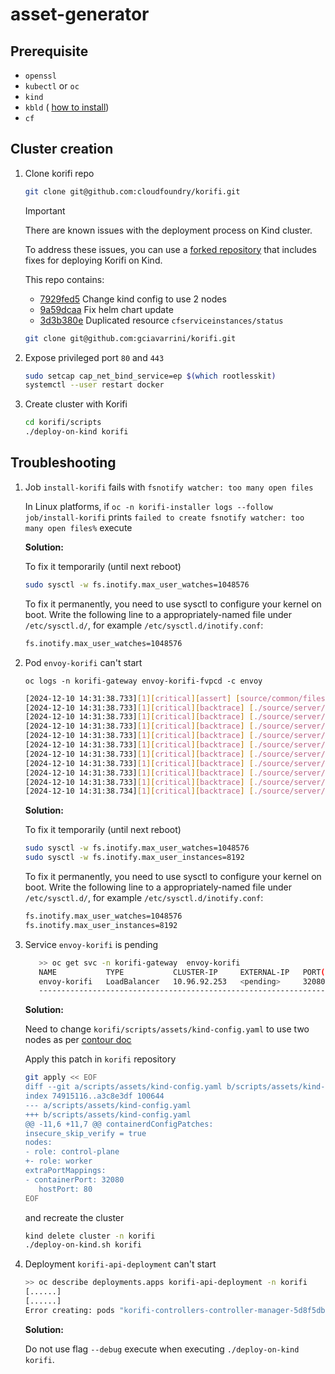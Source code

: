 # asset-generator
## Prerequisite 
* `openssl`
* `kubectl` or `oc`
* `kind`
* `kbld` ( [how to install](https://carvel.dev/kbld/docs/v0.44.x/install/))
* `cf`

## Cluster creation 

1. Clone korifi repo 

   ```bash
   git clone git@github.com:cloudfoundry/korifi.git
   ```

   > [!IMPORTANT]
   > There are known issues with the deployment process on Kind cluster.

   To address these issues, you can use a [forked repository](https://github.com/gciavarrini/korifi/tree/fix-deploy-on-kind)
   that includes fixes for deploying Korifi on Kind. 
   
   This repo contains: 
   * [7929fed5](https://github.com/cloudfoundry/korifi/commit/7929fed5bae427f21eb26f72bbbf78a56cd4c970) Change kind config to use 2 nodes
   * [9a59dcaa](https://github.com/cloudfoundry/korifi/commit/9a59dcaa05dca62317d990b834e3642a9644d79c) Fix helm chart update
   * [3d3b380e](https://github.com/cloudfoundry/korifi/commit/3d3b380ee3a8f9b575c6a9d9158da0194014fe6f) Duplicated resource `cfserviceinstances/status`

   ```bash
   git clone git@github.com:gciavarrini/korifi.git
   ```

2. Expose privileged port `80` and `443`

   ```bash
   sudo setcap cap_net_bind_service=ep $(which rootlesskit)
   systemctl --user restart docker
   ```

3. Create cluster with Korifi

   ```bash
   cd korifi/scripts
   ./deploy-on-kind korifi
   ```
## Troubleshooting
   1. Job `install-korifi` fails with `fsnotify watcher: too many open files`

      In Linux platforms, if `oc -n korifi-installer logs --follow job/install-korifi`
      prints `failed to create fsnotify watcher: too many open files%` execute

      **Solution:**

       To fix it temporarily (until next reboot)
      
      ```bash
      sudo sysctl -w fs.inotify.max_user_watches=1048576
      ```
      
      To fix it permanently, you need to use sysctl to configure your kernel on boot.
      Write the following line to a appropriately-named file under `/etc/sysctl.d/`, for example `/etc/sysctl.d/inotify.conf`:
      
      ```bash
      fs.inotify.max_user_watches=1048576
      ```

   2. Pod `envoy-korifi` can't start

      `oc logs -n korifi-gateway envoy-korifi-fvpcd -c envoy`

      ```bash
      [2024-12-10 14:31:38.733][1][critical][assert] [source/common/filesystem/inotify/watcher_impl.cc:23] assert failure: inotify_fd_ >= 0. Details: Consider increasing value of user.max_inotify_watches via sysctl
      [2024-12-10 14:31:38.733][1][critical][backtrace] [./source/server/backtrace.h:127] Caught Aborted, suspect faulting address 0xfffe00000001
      [2024-12-10 14:31:38.733][1][critical][backtrace] [./source/server/backtrace.h:111] Backtrace (use tools/stack_decode.py to get line numbers):
      [2024-12-10 14:31:38.733][1][critical][backtrace] [./source/server/backtrace.h:112] Envoy version: e3b4a6e9570da15ac1caffdded17a8bebdc7dfc9/1.31.3/Clean/RELEASE/BoringSSL
      [2024-12-10 14:31:38.733][1][critical][backtrace] [./source/server/backtrace.h:114] Address mapping: 55f940a78000-55f9434d9000 /usr/local/bin/envoy
      [2024-12-10 14:31:38.733][1][critical][backtrace] [./source/server/backtrace.h:121] #0: [0x7f43bfa42520]
      [2024-12-10 14:31:38.733][1][critical][backtrace] [./source/server/backtrace.h:127] Caught Segmentation fault, suspect faulting address 0x0
      [2024-12-10 14:31:38.733][1][critical][backtrace] [./source/server/backtrace.h:111] Backtrace (use tools/stack_decode.py to get line numbers):
      [2024-12-10 14:31:38.733][1][critical][backtrace] [./source/server/backtrace.h:112] Envoy version: e3b4a6e9570da15ac1caffdded17a8bebdc7dfc9/1.31.3/Clean/RELEASE/BoringSSL
      [2024-12-10 14:31:38.733][1][critical][backtrace] [./source/server/backtrace.h:114] Address mapping: 55f940a78000-55f9434d9000 /usr/local/bin/envoy
      [2024-12-10 14:31:38.734][1][critical][backtrace] [./source/server/backtrace.h:121] #0: [0x7f43bfa42520]
      ```

      **Solution:**

      To fix it temporarily (until next reboot)
      
      ```bash
      sudo sysctl -w fs.inotify.max_user_watches=1048576
      sudo sysctl -w fs.inotify.max_user_instances=8192
      ```
      
      To fix it permanently, you need to use sysctl to configure your kernel on boot.
      Write the following line to a appropriately-named file under `/etc/sysctl.d/`, for example `/etc/sysctl.d/inotify.conf`:
      
      ```bash
      fs.inotify.max_user_watches=1048576
      fs.inotify.max_user_instances=8192
      ```

   3. Service `envoy-korifi` is pending
   
      ```bash
         >> oc get svc -n korifi-gateway  envoy-korifi
         NAME           TYPE           CLUSTER-IP     EXTERNAL-IP   PORT(S)                           AGE
         envoy-korifi   LoadBalancer   10.96.92.253   <pending>     32080:31449/TCP,32443:31341/TCP   102m
         ----------------------------------------------------------------------------------------------------
      ```
      **Solution:**

      Need to change `korifi/scripts/assets/kind-config.yaml` to use two nodes as per [contour doc](https://projectcontour.io/docs/main/guides/kind/)
      
      Apply this patch in `korifi` repository

      ```bash
      git apply << EOF
      diff --git a/scripts/assets/kind-config.yaml b/scripts/assets/kind-config.yaml
      index 74915116..a3c8e3df 100644
      --- a/scripts/assets/kind-config.yaml
      +++ b/scripts/assets/kind-config.yaml
      @@ -11,6 +11,7 @@ containerdConfigPatches:
      insecure_skip_verify = true
      nodes:
      - role: control-plane
      +- role: worker
      extraPortMappings:
      - containerPort: 32080
         hostPort: 80
      EOF
      ```

      and recreate the cluster

      ```bash
      kind delete cluster -n korifi
      ./deploy-on-kind.sh korifi
      ```

   4. Deployment `korifi-api-deployment` can't start

      ```bash
      >> oc describe deployments.apps korifi-api-deployment -n korifi
      [......]
      [......]
      Error creating: pods "korifi-controllers-controller-manager-5d8f5db889-gnwqb" is forbidden: violates PodSecurity "restricted:latest": unrestricted capabilities (container "manager" must not include "SYS_PTRACE" in securityContext.capabilities.add), runAsNonRoot != true (pod and container "manager" must not set securityContext.runAsNonRoot=false)
      ```
      **Solution:**

      Do not use flag `--debug` execute when executing `./deploy-on-kind korifi`.
